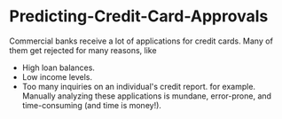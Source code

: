 # Predicting-Credit-Card-Approvals
Commercial banks receive a lot of applications for credit cards. Many of them get rejected for many reasons, like 
 - High loan balances. 
 - Low income levels.
 - Too many inquiries on an individual's credit report. 
 for example. Manually analyzing these applications is mundane, error-prone, and time-consuming (and time is money!).


